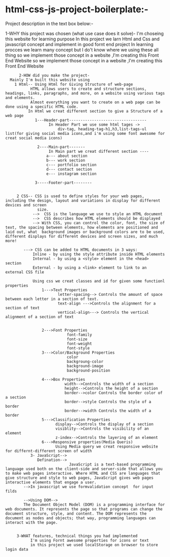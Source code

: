 # html-css-js-project-boilerplate:-  
Project description in the text box below:-


 1-WHY this project was chosen (what use case does it solve)-
       I'm choseing this website for learning purpose 
       In this project we larn Html and Css and javascript concept and implement in good fornt end project 
       In learning procces we learn many concept but I do't know where we using these all thing 
       so we implement those concept in a website ,I'm creating this Front End Website
         so we implement those concept in a website ,I'm creating this Front End Website


          2-HOW did you make the project-
      Mainly I'm built this website using 
        1 Html-- Using Html for Giving Structure of web-page
               HTML allows users to create and structure sections, headings, links, paragraphs, and more, on a website using various tags and elements. 
               Almost everything you want to create on a web page can be done using a specific HTML code.
              In Html we creat different section to give a Structure of a web page
                 1---Header-part---------------------------------- 
                       In Header Part we use some html tages ->
                           div-tag, heading-tag-h1,h3,list-tags-ul list(for giving social media icons,and i'm using some font awesome for creat social media icons)

                  2----Main-part-------
                       In Main part we creat different section ----
                      a--- about section  
                      b--- work section
                      c--- portfolio section
                      d--- contact section
                      e--- instagram section     

                 3-----Footer-part--------


         2 CSS-- CSS is used to define styles for your web pages, including the design, layout and variations in display for different devices and screen 
                  size.
                -->  CSS is the language we use to style an HTML document
                -->  CSS describes how HTML elements should be displayed  
                --> With CSS, you can control the color, font, the size of text, the spacing between elements, how elements are positioned and laid out, what  background images or background colors are to be used, different displays for different devices and screen sizes, and much more!  

            ---> CSS can be added to HTML documents in 3 ways:   
                Inline - by using the style attribute inside HTML elements
                Internal - by using a <style> element in the <head> section   
                External - by using a <link> element to link to an external CSS file 

                Using css we creat classes and id for given some functionl properties
                    1--->Text Properties
                           letter-spacing--> Controls the amount of space between each letter in a section of text.
                           text-align --->Controls the alignment for a section of text
                           vertical-align---> Controls the vertical alignment of a section of text

 
                    2--->Font Properties
                               font-family
                               font-size
                               font-weight
                               font-style
                    3--->Color/Background Properties
                               color
                               backgroung-color
                               background-image
                               background-position
                               
                    4--->Box Properties
                              width-->Controls the width of a section
                              height-->Controls the height of a section 
                              border-->color Controls the border color of a section
                              border-->style Controls the style of a border 
                              border-->width Controls the width of a border 
                    5--->Classification Properties
                          display-->Controls the display of a section
                          visiblity-->Controls the visibility of an element
                          z-index-->Controls the layering of an element
                    6--->Responsive properties(Media Queris)
                          Using Media query we creat responsive website for differnt-different screen of width 
               3- JavaScript-->
                  Defination-->
                                JavaScript is a text-based programming language used both on the client-side and server-side that allows you to make web pages interactive. Where HTML and CSS are languages that give structure and style to web pages, JavaScript gives web pages interactive elements that engage a user.
            -->In javascript we use formvalidation concept  for input filds

            -->Using DOM-->  
            The Document Object Model (DOM) is a programming interface for web documents. It represents the page so that programs can change the document structure, style, and content. The DOM represents the document as nodes and objects; that way, programming languages can interact with the page.


         3-WHAT features, technical things you had implemented
               I'm using Fornt awesome properties for icons or text
               in this project we used localStorage on browser to store login data 